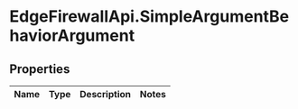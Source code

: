 # EdgeFirewallApi.SimpleArgumentBehaviorArgument

## Properties

Name | Type | Description | Notes
------------ | ------------- | ------------- | -------------


